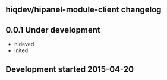hiqdev/hipanel-module-client changelog
--------------------------------------

## 0.0.1 Under development

- hideved
- inited

## Development started 2015-04-20

